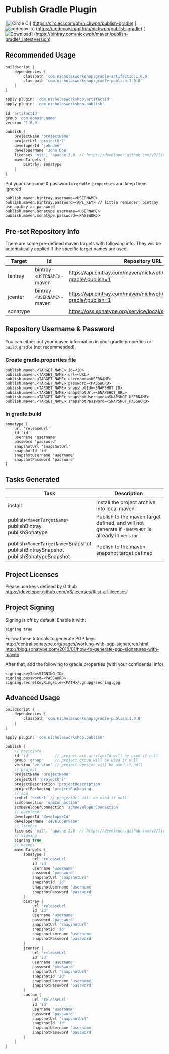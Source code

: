 # Publish Gradle Plugin
[![Circle CI](https://img.shields.io/circleci/project/nickwph/publish-gradle.svg)]
(https://circleci.com/gh/nickwph/publish-gradle)
[![codecov.io](https://img.shields.io/codecov/c/github/nickwph/publish-gradle.svg)]
(https://codecov.io/github/nickwph/publish-gradle)
[ ![Download](https://img.shields.io/bintray/v/nickwph/maven/publish-gradle.svg)]
(https://bintray.com/nickwph/maven/publish-gradle/_latestVersion)

## Recommended Usage

``` groovy
buildscript {
    dependencies {
        classpath 'com.nicholasworkshop:gradle-artifactid:1.0.0'
        classpath 'com.nicholasworkshop:gradle-publish:1.0.0'
    }
}

apply plugin: 'com.nicholasworkshop.artifactid'
apply plugin: 'com.nicholasworkshop.publish'

id 'artifactId'
group 'com.domain.name'
version '1.0.0'

publish {
    projectName 'projectName'
    projectUrl 'projectUrl'
    developerId 'johndoe'
    developerName 'John Doe'
    licenses 'mit', 'apache-2.0' // https://developer.github.com/v3/licenses
    mavenTargets {
        bintray; sonatype
    }
}
```

Put your username & password in <code>gradle.properties</code> and keep them ignored.

```properties
publish.maven.bintray.username=<USERNAME>
publish.maven.bintray.password=<API_KEY> // little reminder: bintray use apiKey as password
publish.maven.sonatype.username=<USERNAME>
publish.maven.sonatype.password=<PASSWORD>
```


## Pre-set Repository Info

There are some pre-defined maven targets with following info. They will be automatically applied if the specific target names are used.

| Target   | Id                       | Repository URL                                                           | Snapshot Repository URL                                   |
| -------  | ------------------------ | ------------------------------------------------------------------------ | --------------------------------------------------------- |
| bintray  | bintray-<code>\<USERNAME\></code>-maven | https://api.bintray.com/maven/nickwph/maven/artifactid-gradle/;publish=1 | https://oss.jfrog.org/artifactory/list/oss-snapshot-local |
| jcenter  | bintray-<code>\<USERNAME\></code>-maven | https://api.bintray.com/maven/nickwph/maven/artifactid-gradle/;publish=1 | https://oss.jfrog.org/artifactory/list/oss-snapshot-local |
| sonatype |                          | https://oss.sonatype.org/service/local/staging/deploy/maven2             | https://oss.sonatype.org/content/repositories/snapshots   |

## Repository Username & Password

You can either put your maven information in your gradle.properties or <code>build.gradle</code> (not recommended).

### Create gradle.properties file

```properties
publish.maven.<TARGET_NAME>.id=<ID>
publish.maven.<TARGET_NAME>.url=<URL>
publish.maven.<TARGET_NAME>.username=<USERNAME>
publish.maven.<TARGET_NAME>.password=<PASSWORD>
publish.maven.<TARGET_NAME>.snapshotId=<SNAPSHOT_ID>
publish.maven.<TARGET_NAME>.snapshotUrl=<SNAPSHOT_URL>
publish.maven.<TARGET_NAME>.snapshotUsername=<SNAPSHOT_USERNAME>
publish.maven.<TARGET_NAME>.snapshotPassword=<SNAPSHOT_PASSWORD>

```

### In gradle.build

```
sonatype {
    url 'releaseUrl'
    id 'id'
    username 'username'
    password 'password'
    snapshotUrl 'snapshotUrl'
    snapshotId 'id'
    snapshotUsername 'username'
    snapshotPassword 'password'
}
```

## Tasks Generated

| Task                                  | Description                                       |
| ------------------------------------- | ------------------------------------------------- |
| install                               | Install the project archive into local maven      |
| publish<code>\<MavenTargetName\></code><br/>  publishBintray<br/> publishSonatype                       | Publish to the maven target defined, and will not  generate if <code>-SNAPSHOT</code> is already in  <code>version</code>                              |
| publish<code>\<MavenTargetName\></code>Snapshot<br/> publishBintraySnapshot<br/> publishSonatypeSnapshot               | Publish to the maven snapshot target defined      |

## Project Licenses

Please use keys defined by Github<br/>
https://developer.github.com/v3/licenses/#list-all-licenses

## Project Signing

Signing is off by default. Enable it with:
```
signing true
```

Follow these tutorials to generate PGP keys
http://central.sonatype.org/pages/working-with-pgp-signatures.html
http://blog.sonatype.com/2010/01/how-to-generate-pgp-signatures-with-maven

After that, add the following to gradle.properties (with your confidential info)
```properties
signing.keyId=<SIGNING_ID>
signing.password=<PASSWORD>
signing.secretKeyRingFile=<PATH>/.gnupg/secring.gpg
```

## Advanced Usage

``` groovy
buildscript {
    dependencies {
        classpath 'com.nicholasworkshop:gradle-publish:1.0.0'
    }
}

apply plugin: 'com.nicholasworkshop.publish'

publish {
    // basicInfo
    id 'id'           // project.ext.artifactId will be used if null
    group 'group'     // project.group will be used if null
    version 'version' // project.version will be used if null
    // project
    projectName 'projectName'
    projectUrl 'projectUrl'
    projectDescription 'projectDescription'
    projectPackaging 'projectPackaging'
    // scm
    scmUrl 'scmUrl' // projectUrl will be used if null
    scmConnection 'scmConnection'
    scmDeveloperConnection 'scmDeveloperConnection'
    // developer
    developerId 'developerId'
    developerName 'developerName'
    // license
    licenses 'mit', 'apache-2.0' // https://developer.github.com/v3/licenses
    // signing
    signing true
    // mavens
    mavenTargets {
        sonatype {
            url 'releaseUrl'
            id 'id'
            username 'username'
            password 'password'
            snapshotUrl 'snapshotUrl'
            snapshotId 'id'
            snapshotUsername 'username'
            snapshotPassword 'password'
        }
        bintray {
            url 'releaseUrl'
            id 'id'
            username 'username'
            password 'password'
            snapshotUrl 'snapshotUrl'
            snapshotId 'id'
            snapshotUsername 'username'
            snapshotPassword 'password'
        }
        jcenter {
            url 'releaseUrl'
            id 'id'
            username 'username'
            password 'password'
            snapshotUrl 'snapshotUrl'
            snapshotId 'id'
            snapshotUsername 'username'
            snapshotPassword 'password'
        }
        custom {
            url 'releaseUrl'
            id 'id'
            username 'username'
            password 'password'
            snapshotUrl 'snapshotUrl'
            snapshotId 'id'
            snapshotUsername 'username'
            snapshotPassword 'password'
        }
    }
}
```
